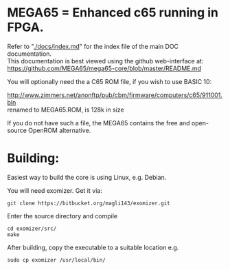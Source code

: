 # MEGA65 = Enhanced c65 running in FPGA.

Refer to "[./docs/index.md](./docs/index.md)" for the index file of the main DOC documentation.  
This documentation is best viewed using the github web-interface at:  
https://github.com/MEGA65/mega65-core/blob/master/README.md

You will optionally need the a C65 ROM file, if you wish to use BASIC 10:

http://www.zimmers.net/anonftp/pub/cbm/firmware/computers/c65/911001.bin  
renamed to MEGA65.ROM, is 128k in size

If you do not have such a file, the MEGA65 contains the free and open-source
OpenROM alternative.


# Building:

Easiest way to build the core is using Linux, e.g. Debian.

You will need exomizer. Get it via:

```git clone https://bitbucket.org/magli143/exomizer.git```

Enter the source directory and compile

```
cd exomizer/src/
make
```

After building, copy the executable to a suitable location e.g.

```sudo cp exomizer /usr/local/bin/```

